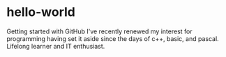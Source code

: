 # hello-world
Getting started with GitHub
I've recently renewed my interest for programming having set it aside since the days of c++, basic, and pascal.  Lifelong learner and IT enthusiast.
